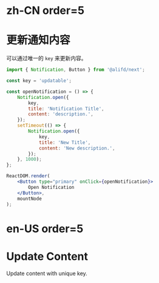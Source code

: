 # zh-CN order=5

# 更新通知内容

可以通过唯一的 `key` 来更新内容。

```jsx
import { Notification, Button } from '@alifd/next';

const key = 'updatable';

const openNotification = () => {
    Notification.open({
        key,
        title: 'Notification Title',
        content: 'description.',
    });
    setTimeout(() => {
        Notification.open({
            key,
            title: 'New Title',
            content: 'New description.',
        });
    }, 1000);
};

ReactDOM.render(
    <Button type="primary" onClick={openNotification}>
        Open Notification
    </Button>,
    mountNode
);
```

# en-US order=5

# Update Content

Update content with unique key.

